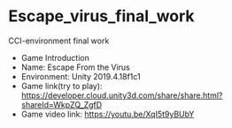 # Escape_virus_final_work
CCI-environment final work
* Game Introduction
* Name: Escape From the Virus
* Environment: Unity 2019.4.18f1c1
* Game link(try to play): https://developer.cloud.unity3d.com/share/share.html?shareId=WkpZQ_ZgfD
* Game video link: https://youtu.be/XqI5t9yBUbY
